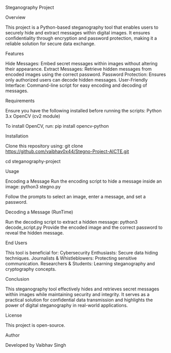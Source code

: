 Steganography Project

Overview

This project is a Python-based steganography tool that enables users to securely hide and extract messages within digital images. It ensures confidentiality through encryption and password protection, making it a reliable solution for secure data exchange.

Features

Hide Messages: Embed secret messages within images without altering their appearance.
Extract Messages: Retrieve hidden messages from encoded images using the correct password.
Password Protection: Ensures only authorized users can decode hidden messages.
User-Friendly Interface: Command-line script for easy encoding and decoding of messages.

Requirements

Ensure you have the following installed before running the scripts:
Python 3.x
OpenCV (cv2 module)

To install OpenCV, run:
pip install opencv-python

Installation

Clone this repository using:
git clone https://github.com/vaibhav0x44/Stegno-Project-AICTE.git

cd steganography-project

Usage

Encoding a Message
Run the encoding script to hide a message inside an image:
python3 stegno.py

Follow the prompts to select an image, enter a message, and set a password.

Decoding a Message (RunTime)

Run the decoding script to extract a hidden message:
python3 decode_script.py
Provide the encoded image and the correct password to reveal the hidden message.

End Users

This tool is beneficial for:
Cybersecurity Enthusiasts: Secure data hiding techniques.
Journalists & Whistleblowers: Protecting sensitive communication.
Researchers & Students: Learning steganography and cryptography concepts.

Conclusion

This steganography tool effectively hides and retrieves secret messages within images while maintaining security and integrity. It serves as a practical solution for confidential data transmission and highlights the power of digital steganography in real-world applications.

License

This project is open-source.

Author

Developed by Vaibhav Singh

